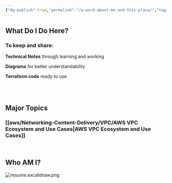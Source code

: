 ```yaml
---
{"dg-publish":true,"permalink":"/a-word-about-me-and-this-place/","tags":["gardenEntry"]}
---
```




## What Do I Do Here?

### To keep and share: 

**Technical Notes** through learning and working

**Diagrams** for better understandability

**Terraform code** ready to use

<br>
<br>


## Major Topics

### [[aws/Networking-Content-Delivery/VPC/AWS VPC Ecosystem and Use Cases\|AWS VPC Ecosystem and Use Cases]]

<br>

## Who AM I?

![resume.excalidraw.png](/img/user/resume/resume.excalidraw.png)





